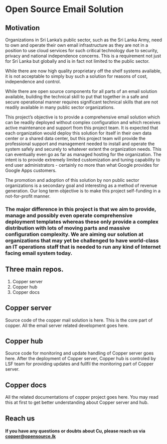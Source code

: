 # Open Source Email Solution

## Motivation
Organizations in Sri Lanka’s public sector, such as the Sri Lanka Army, need to own and operate their own email infrastructure as they are not in a position to use cloud services for such critical technology due to security, privacy and national independence concerns. This is a requirement not just for Sri Lanka but globally and is in fact not limited to the public sector.

While there are now high quality proprietary off the shelf systems available, it is not acceptable to simply buy such a solution for reasons of cost, independence and control.

While there are open source components for all parts of an email solution available, building the technical skill to put that together in a safe and secure operational manner requires significant technical skills that are not readily available in many public sector organizations.

This project’s objective is to provide a comprehensive email solution which can be readily deployed without complex configuration and which receives active maintenance and support from this project team. It is expected that each organization would deploy this solution for itself in their own data center or a shared data center, but this project team will provide the professional support and management needed to install and operate the system safely and securely to whatever extent the organization needs. This can eventually even go as far as managed hosting for the organization. The intent is to provide extremely limited customization and tuning capability to end user administrators - certainly no more than what Google provides for Google Apps customers.

The promotion and adoption of this solution by non public sector organizations is a secondary goal and interesting as a method of revenue generation. Our long term objective is to make this project self-funding in a not-for-profit manner.

### The  major difference in this project is that we aim to provide, manage and possibly even operate comprehensive deployment templates whereas these only provide a complex distribution with lots of moving parts and massive configuration complexity. We are aiming our solution at organizations that may yet be challenged to have world-class an IT operations staff that is needed to run any kind of Internet facing email system today.

## Three main repos. 

1. Copper server
2. Copper hub 
3. Copper docs

## Copper server

Source code of the copper mail solution is here. This is the core part of copper. All the email server related development goes here. 

## Copper hub

Source code for monitoring and update handling of Copper server goes here. After the deployment of Copper server, Copper hub is controled by LSF team for providing updates and fullfil the monitoring part of Copper server.

## Copper docs

All the related documentations of copper project goes here. You may read this at first to get better understanding about Copper server and hub.



## Reach us
#### If you have any questions or doubts about Cu, please reach us via copper@opensource.lk
